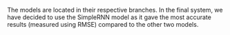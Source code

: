 The models are located in their respective branches. In the final system, we have decided to use the SimpleRNN model as it gave the most accurate results (measured using RMSE) compared to the other two models.
